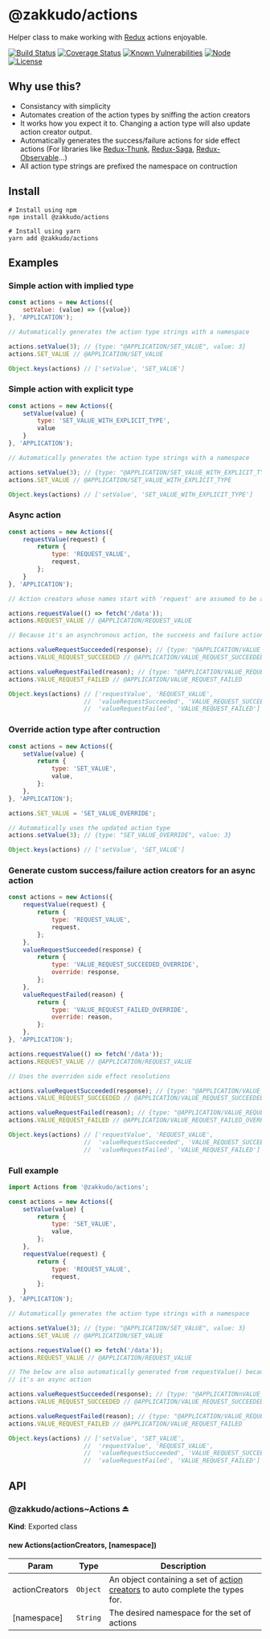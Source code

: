 # @zakkudo/actions

Helper class to make working with [Redux](https://redux.js.org/) actions enjoyable.

[![Build Status](https://travis-ci.org/zakkudo/actions.svg?branch=master)](https://travis-ci.org/zakkudo/actions)
[![Coverage Status](https://coveralls.io/repos/github/zakkudo/actions/badge.svg?branch=master)](https://coveralls.io/github/zakkudo/actions?branch=master)
[![Known Vulnerabilities](https://snyk.io/test/github/zakkudo/actions/badge.svg)](https://snyk.io/test/github/zakkudo/actions)
[![Node](https://img.shields.io/node/v/@zakkudo/actions.svg)](https://nodejs.org/)
[![License](https://img.shields.io/npm/l/@zakkudo/actions.svg)](https://opensource.org/licenses/BSD-3-Clause)

## Why use this?

- Consistancy with simplicity
- Automates creation of the action types by sniffing the action creators
- It works how you expect it to.  Changing a action type will also update action creator output.
- Automatically generates the success/failure actions for side effect actions
  (For libraries like [Redux-Thunk](https://github.com/reduxjs/redux-thunk),
  [Redux-Saga](https://redux-saga.js.org/), [Redux-Observable](https://redux-observable.js.org/)...)
- All action type strings are prefixed the namespace on contruction

## Install

```console
# Install using npm
npm install @zakkudo/actions
```

``` console
# Install using yarn
yarn add @zakkudo/actions
```

## Examples

### Simple action with implied type
``` javascript
const actions = new Actions({
    setValue: (value) => ({value})
}, 'APPLICATION');

// Automatically generates the action type strings with a namespace

actions.setValue(3); // {type: "@APPLICATION/SET_VALUE", value: 3}
actions.SET_VALUE // @APPLICATION/SET_VALUE

Object.keys(actions) // ['setValue', 'SET_VALUE']
```

### Simple action with explicit type
``` javascript
const actions = new Actions({
    setValue(value) {
        type: 'SET_VALUE_WITH_EXPLICIT_TYPE',
        value
    }
}, 'APPLICATION');

// Automatically generates the action type strings with a namespace

actions.setValue(3); // {type: "@APPLICATION/SET_VALUE_WITH_EXPLICIT_TYPE", value: 3}
actions.SET_VALUE // @APPLICATION/SET_VALUE_WITH_EXPLICIT_TYPE

Object.keys(actions) // ['setValue', 'SET_VALUE_WITH_EXPLICIT_TYPE']
```

### Async action
``` javascript
const actions = new Actions({
    requestValue(request) {
        return {
            type: 'REQUEST_VALUE',
            request,
        };
    }
}, 'APPLICATION');

// Action creators whose names start with 'request' are assumed to be asynchronous actions

actions.requestValue(() => fetch('/data'));
actions.REQUEST_VALUE // @APPLICATION/REQUEST_VALUE

// Because it's an asynchronous action, the succeess and failure actions are also automatically generated.

actions.valueRequestSucceeded(response); // {type: "@APPLICATION/VALUE_REQUEST_SUCCEEDED", response}
actions.VALUE_REQUEST_SUCCEEDED // @APPLICATION/VALUE_REQUEST_SUCCEEDED

actions.valueRequestFailed(reason); // {type: "@APPLICATION/VALUE_REQUEST_FAILED", reason}
actions.VALUE_REQUEST_FAILED // @APPLICATION/VALUE_REQUEST_FAILED

Object.keys(actions) // ['requestValue', 'REQUEST_VALUE',
                     //  'valueRequestSucceeded', 'VALUE_REQUEST_SUCCEEDED",
                     //  'valueRequestFailed', 'VALUE_REQUEST_FAILED']
```

### Override action type after contruction
``` javascript
const actions = new Actions({
    setValue(value) {
        return {
            type: 'SET_VALUE',
            value,
        };
    },
}, 'APPLICATION');

actions.SET_VALUE = 'SET_VALUE_OVERRIDE';

// Automatically uses the updated action type
actions.setValue(3); // {type: "SET_VALUE_OVERRIDE", value: 3}

Object.keys(actions) // ['setValue', 'SET_VALUE']
```

### Generate custom success/failure action creators for an async action
``` javascript
const actions = new Actions({
    requestValue(request) {
        return {
            type: 'REQUEST_VALUE',
            request,
        };
    },
    valueRequestSucceeded(response) {
        return {
            type: 'VALUE_REQUEST_SUCCEEDED_OVERRIDE',
            override: response,
        };
    },
    valueRequestFailed(reason) {
        return {
            type: 'VALUE_REQUEST_FAILED_OVERRIDE',
            override: reason,
        };
    },
}, 'APPLICATION');

actions.requestValue(() => fetch('/data'));
actions.REQUEST_VALUE // @APPLICATION/REQUEST_VALUE

// Uses the overriden side effect resolutions

actions.valueRequestSucceeded(response); // {type: "@APPLICATION/VALUE_REQUEST_SUCCEEDED_OVERRIDE", override}
actions.VALUE_REQUEST_SUCCEEDED // @APPLICATION/VALUE_REQUEST_SUCCEEDED_OVERRIDE

actions.valueRequestFailed(reason); // {type: "@APPLICATION/VALUE_REQUEST_FAILED_OVERRID", override}
actions.VALUE_REQUEST_FAILED // @APPLICATION/VALUE_REQUEST_FAILED_OVERRIDE

Object.keys(actions) // ['requestValue', 'REQUEST_VALUE',
                     //  'valueRequestSucceeded', 'VALUE_REQUEST_SUCCEEDED",
                     //  'valueRequestFailed', 'VALUE_REQUEST_FAILED']
```

### Full example
``` javascript
import Actions from '@zakkudo/actions';

const actions = new Actions({
    setValue(value) {
        return {
            type: 'SET_VALUE',
            value,
        };
    },
    requestValue(request) {
        return {
            type: 'REQUEST_VALUE',
            request,
        };
    }
}, 'APPLICATION');

// Automatically generates the action type strings with a namespace

actions.setValue(3); // {type: "@APPLICATION/SET_VALUE", value: 3}
actions.SET_VALUE // @APPLICATION/SET_VALUE

actions.requestValue(() => fetch('/data'));
actions.REQUEST_VALUE // @APPLICATION/REQUEST_VALUE

// The below are also automatically generated from requestValue() because
// it's an async action

actions.valueRequestSucceeded(response); // {type: "@APPLICATIONnVALUE_REQUEST_SUCCEEDED", response}
actions.VALUE_REQUEST_SUCCEEDED // @APPLICATION/VALUE_REQUEST_SUCCEEDED

actions.valueRequestFailed(reason); // {type: "@APPLICATION/VALUE_REQUEST_FAILED", reason}
actions.VALUE_REQUEST_FAILED // @APPLICATION/VALUE_REQUEST_FAILED

Object.keys(actions) // ['setValue', 'SET_VALUE',
                     //  'requestValue', 'REQUEST_VALUE',
                     //  'valueRequestSucceeded', 'VALUE_REQUEST_SUCCEEDED",
                     //  'valueRequestFailed', 'VALUE_REQUEST_FAILED']
```

## API

<a name="module_@zakkudo/actions"></a>

<a name="module_@zakkudo/actions..Actions"></a>

### @zakkudo/actions~Actions ⏏

**Kind**: Exported class

<a name="new_module_@zakkudo/actions..Actions_new"></a>

#### new Actions(actionCreators, [namespace])

| Param | Type | Description |
| --- | --- | --- |
| actionCreators | <code>Object</code> | An object containing a set of [action creators](https://redux.js.org/basics/actions#action-creators) to auto complete the types for. |
| [namespace] | <code>String</code> | The desired namespace for the set of actions |

